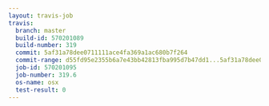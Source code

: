 ```yaml
---
layout: travis-job
travis:
  branch: master
  build-id: 570201089
  build-number: 319
  commit: 5af31a78dee0711111ace4fa369a1ac680b7f264
  commit-range: d55fd95e2355b6a7e43bb42813fba995d7b47dd1...5af31a78dee0711111ace4fa369a1ac680b7f264
  job-id: 570201095
  job-number: 319.6
  os-name: osx
  test-result: 0
---
```

